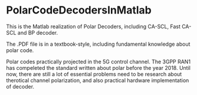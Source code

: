 # PolarCodeDecodersInMatlab
This is the Matlab realization of Polar Decoders, including CA-SCL, Fast CA-SCL and BP decoder.

The .PDF file is in a textbook-style, including fundamental knowledge about polar code. 

Polar codes  practically projected in the 5G control channel. The 3GPP RAN1 has compeleted the standard written about polar before the year 2018. Until now, there are still a lot of essential problems need to be research about therotical channel polarization, and also practical hardware implementation of decoder.

